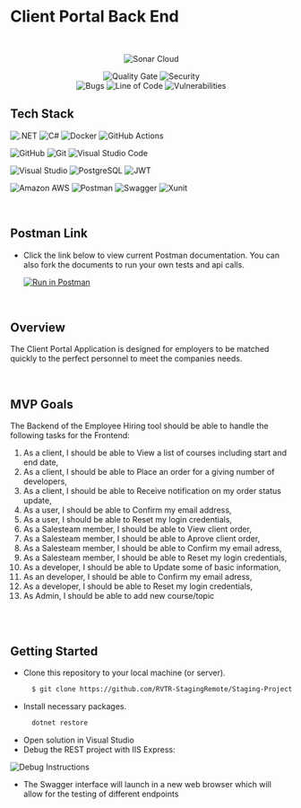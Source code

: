# Client Portal Back End

<br />
<p align="center">
<img alt="Sonar Cloud" src="https://sonarcloud.io/images/project_badges/sonarcloud-orange.svg" />
</p>
<p align="center">
<img alt="Quality Gate" src="https://sonarcloud.io/api/project_badges/measure?project=RVTR-StagingRemote_Staging-Project-Back-End&metric=alert_status" />
<img alt="Security" src="https://sonarcloud.io/api/project_badges/measure?project=RVTR-StagingRemote_Staging-Project-Back-End&metric=security_rating" />
<br/>
<img alt="Bugs" src="https://sonarcloud.io/api/project_badges/measure?project=RVTR-StagingRemote_Staging-Project-Back-End&metric=bugs" />
<img alt="Line of Code" src="https://sonarcloud.io/api/project_badges/measure?project=RVTR-StagingRemote_Staging-Project-Back-End&metric=ncloc" />
<img alt="Vulnerabilities" src="https://sonarcloud.io/api/project_badges/measure?project=RVTR-StagingRemote_Staging-Project-Back-End&metric=vulnerabilities" />
</p>

## Tech Stack

![.NET](https://img.shields.io/badge/.NET-512BD4?style=for-the-badge&logo=dotnet&logoColor=white)
![C#](https://img.shields.io/badge/C%23-239120?style=for-the-badge&logo=c-sharp&logoColor=white)
![Docker](https://img.shields.io/badge/Docker-2CA5E0?style=for-the-badge&logo=docker&logoColor=white)
![GitHub Actions](https://img.shields.io/badge/GitHub_Actions-2088FF?style=for-the-badge&logo=github-actions&logoColor=white)

![GitHub](https://img.shields.io/badge/github-%23121011.svg?style=for-the-badge&logo=github&logoColor=white)
![Git](https://img.shields.io/badge/git-%23F05033.svg?style=for-the-badge&logo=git&logoColor=white)
![Visual Studio Code](https://img.shields.io/badge/Visual%20Studio%20Code-0078d7.svg?style=for-the-badge&logo=visual-studio-code&logoColor=white)

![Visual Studio](https://img.shields.io/badge/Visual_Studio-5C2D91?style=for-the-badge&logo=visual%20studio&logoColor=white)
![PostgreSQL](https://img.shields.io/badge/PostgreSQL-316192?style=for-the-badge&logo=postgresql&logoColor=white)
![JWT](https://img.shields.io/badge/JWT-000000?style=for-the-badge&logo=JSON%20web%20tokens&logoColor=white)

![Amazon AWS](https://img.shields.io/badge/Amazon_AWS-FF9900?style=for-the-badge&logo=amazonaws&logoColor=white)
![Postman](https://img.shields.io/badge/Postman-FF6C37?style=for-the-badge&logo=Postman&logoColor=white)
![Swagger](https://img.shields.io/badge/Swagger-85EA2D?style=for-the-badge&logo=Swagger&logoColor=white)
![Xunit](https://img.shields.io/badge/Xunit-6C9DAC?style=for-the-badge)

<br />



## Postman Link

- Click the link below to view current Postman documentation. You can also fork the documents to run your own tests and api calls.

  [![Run in Postman](https://run.pstmn.io/button.svg)](https://god.gw.postman.com/run-collection/16168422-11f87301-bb0c-4476-989e-28dec5172b68?action=collection%2Ffork&collection-url=entityId%3D16168422-11f87301-bb0c-4476-989e-28dec5172b68%26entityType%3Dcollection%26workspaceId%3D2b515f0a-9ff4-44ff-886c-2977729529db)

<br />

## Overview

The Client Portal Application is designed for employers to be matched quickly to the perfect personnel to meet the companies needs.

<br />

## MVP Goals

The Backend of the Employee Hiring tool should be able to handle the following tasks for the Frontend:

1. As a client, I should be able to View a list of courses including start and end date,
2. As a client, I should be able to Place an order for a giving number of developers,
3. As a client, I should be able to Receive notification on my order status update,
4. As a user, I should be able to Confirm my email address,
5. As a user, I should be able to Reset my login credentials,
6. As a Salesteam member, I should be able to View client order,
7. As a Salesteam member, I should be able to Aprove client order,
8. As a Salesteam member, I should be able to Confirm my email adress,
9. As a Salesteam member, I should be able to Reset my login credentials,
10. As a developer, I should be able to Update some of basic information,
11. As an developer, I should be able to Confirm my email adress,
12. As a developer, I should be able to Reset my login credentials,
13. As Admin, I should be able to add new course/topic
<br />
<br />

## Getting Started

- Clone this repository to your local machine (or server).
  ```bash
    $ git clone https://github.com/RVTR-StagingRemote/Staging-Project-Back-End
  ```
- Install necessary packages.
  ```bash
    dotnet restore
  ```
- Open solution in Visual Studio
- Debug the REST project with IIS Express:

![Debug Instructions](https://user-images.githubusercontent.com/86570189/140527930-c4c65634-4464-4464-8b0c-0d983a50afa2.PNG)


- The Swagger interface will launch in a new web browser which will allow for the testing of different endpoints
